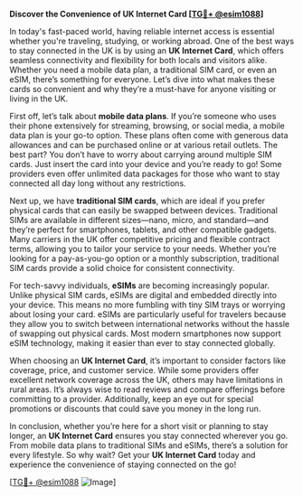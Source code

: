 **Discover the Convenience of UK Internet Card [[TG💪+ @esim1088](https://t.me/s/esim1088)]**

In today's fast-paced world, having reliable internet access is essential whether you're traveling, studying, or working abroad. One of the best ways to stay connected in the UK is by using an **UK Internet Card**, which offers seamless connectivity and flexibility for both locals and visitors alike. Whether you need a mobile data plan, a traditional SIM card, or even an eSIM, there’s something for everyone. Let’s dive into what makes these cards so convenient and why they’re a must-have for anyone visiting or living in the UK.

First off, let’s talk about **mobile data plans**. If you’re someone who uses their phone extensively for streaming, browsing, or social media, a mobile data plan is your go-to option. These plans often come with generous data allowances and can be purchased online or at various retail outlets. The best part? You don’t have to worry about carrying around multiple SIM cards. Just insert the card into your device and you’re ready to go! Some providers even offer unlimited data packages for those who want to stay connected all day long without any restrictions.

Next up, we have **traditional SIM cards**, which are ideal if you prefer physical cards that can easily be swapped between devices. Traditional SIMs are available in different sizes—nano, micro, and standard—and they’re perfect for smartphones, tablets, and other compatible gadgets. Many carriers in the UK offer competitive pricing and flexible contract terms, allowing you to tailor your service to your needs. Whether you’re looking for a pay-as-you-go option or a monthly subscription, traditional SIM cards provide a solid choice for consistent connectivity.

For tech-savvy individuals, **eSIMs** are becoming increasingly popular. Unlike physical SIM cards, eSIMs are digital and embedded directly into your device. This means no more fumbling with tiny SIM trays or worrying about losing your card. eSIMs are particularly useful for travelers because they allow you to switch between international networks without the hassle of swapping out physical cards. Most modern smartphones now support eSIM technology, making it easier than ever to stay connected globally.

When choosing an **UK Internet Card**, it’s important to consider factors like coverage, price, and customer service. While some providers offer excellent network coverage across the UK, others may have limitations in rural areas. It’s always wise to read reviews and compare offerings before committing to a provider. Additionally, keep an eye out for special promotions or discounts that could save you money in the long run.

In conclusion, whether you’re here for a short visit or planning to stay longer, an **UK Internet Card** ensures you stay connected wherever you go. From mobile data plans to traditional SIMs and eSIMs, there’s a solution for every lifestyle. So why wait? Get your **UK Internet Card** today and experience the convenience of staying connected on the go! 

[[TG💪+ @esim1088](https://t.me/s/esim1088) ![Image](https://i.postimg.cc/Y0z9fWf4/image.png)]